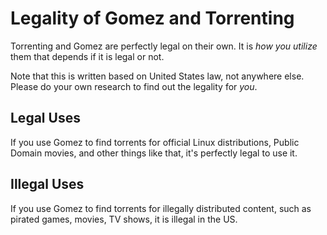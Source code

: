 # Legality of Gomez and Torrenting
Torrenting and Gomez are perfectly legal on their own. It is *how you utilize* them that depends if it is legal or not.

Note that this is written based on United States law, not anywhere else. Please do your own research to find out the legality for *you*.

## Legal Uses
If you use Gomez to find torrents for official Linux distributions, Public Domain movies, and other things like that, it's perfectly legal to use it.

## Illegal Uses
If you use Gomez to find torrents for illegally distributed content, such as pirated games, movies, TV shows, it is illegal in the US.